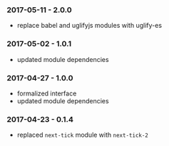 ### 2017-05-11 - 2.0.0

* replace babel and uglifyjs modules with uglify-es


### 2017-05-02 - 1.0.1

* updated module dependencies


### 2017-04-27 - 1.0.0

* formalized interface
* updated module dependencies


### 2017-04-23 - 0.1.4

* replaced `next-tick` module with `next-tick-2`
